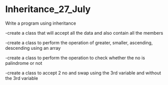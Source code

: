 # Inheritance_27_July
Write a program using  inheritance

-create a class that will accept all the data and also contain all the members

-create a class to perform the operation of greater, smaller, ascending, descending using an array

-create a class to perform the operation to check whether the no is palindrome or not

-create a class to accept 2 no and swap using the 3rd variable and without the 3rd variable 
